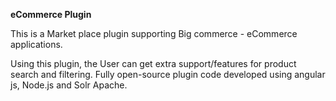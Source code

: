 **eCommerce Plugin**

This is a Market place plugin supporting Big commerce - eCommerce applications.

Using this plugin, the User can get extra support/features for product search and filtering. Fully open-source plugin code developed using angular js, Node.js and Solr Apache.
